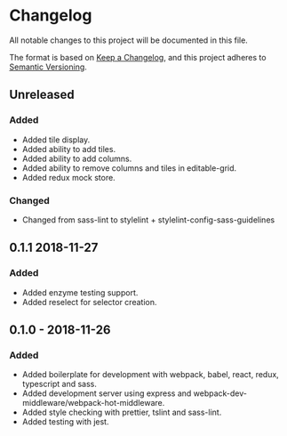 # Changelog

All notable changes to this project will be documented in this file.

The format is based on [Keep a Changelog](https://keepachangelog.com/en/1.0.0/),
and this project adheres to [Semantic Versioning](https://semver.org/spec/v2.0.0.html).

## Unreleased

### Added

- Added tile display.
- Added ability to add tiles.
- Added ability to add columns.
- Added ability to remove columns and tiles in editable-grid.
- Added redux mock store.

### Changed

- Changed from sass-lint to stylelint + stylelint-config-sass-guidelines

## 0.1.1 2018-11-27

### Added

- Added enzyme testing support.
- Added reselect for selector creation.

## 0.1.0 - 2018-11-26

### Added

- Added boilerplate for development with webpack, babel, react, redux, typescript and sass.
- Added development server using express and webpack-dev-middleware/webpack-hot-middleware.
- Added style checking with prettier, tslint and sass-lint.
- Added testing with jest.
